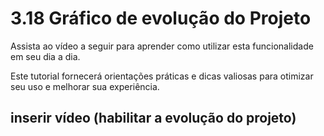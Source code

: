 # 3.18 Gráfico de evolução do Projeto

Assista ao vídeo a seguir para aprender como utilizar esta funcionalidade em seu dia a dia. 

Este tutorial fornecerá orientações práticas e dicas valiosas para otimizar seu uso e melhorar sua experiência.

## inserir vídeo (habilitar a evolução do projeto)
